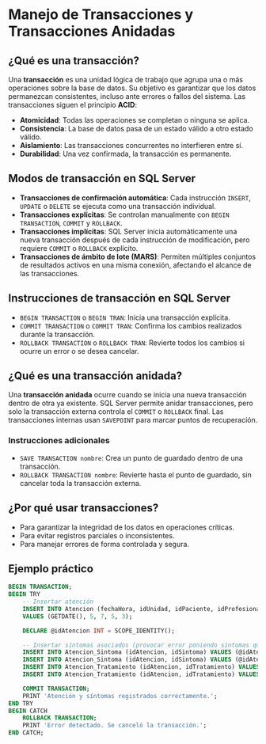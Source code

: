 # Manejo de Transacciones y Transacciones Anidadas

## ¿Qué es una transacción?

Una **transacción** es una unidad lógica de trabajo que agrupa una o más operaciones sobre la base de datos. Su objetivo es garantizar que los datos permanezcan consistentes, incluso ante errores o fallos del sistema. Las transacciones siguen el principio **ACID**:

- **Atomicidad**: Todas las operaciones se completan o ninguna se aplica.
- **Consistencia**: La base de datos pasa de un estado válido a otro estado válido.
- **Aislamiento**: Las transacciones concurrentes no interfieren entre sí.
- **Durabilidad**: Una vez confirmada, la transacción es permanente.

## Modos de transacción en SQL Server

- **Transacciones de confirmación automática**: Cada instrucción `INSERT`, `UPDATE` o `DELETE` se ejecuta como una transacción individual.
- **Transacciones explícitas**: Se controlan manualmente con `BEGIN TRANSACTION`, `COMMIT` y `ROLLBACK`.
- **Transacciones implícitas**: SQL Server inicia automáticamente una nueva transacción después de cada instrucción de modificación, pero requiere `COMMIT` o `ROLLBACK` explícito.
- **Transacciones de ámbito de lote (MARS)**: Permiten múltiples conjuntos de resultados activos en una misma conexión, afectando el alcance de las transacciones.

## Instrucciones de transacción en SQL Server

- `BEGIN TRANSACTION` o `BEGIN TRAN`: Inicia una transacción explícita.
- `COMMIT TRANSACTION` o `COMMIT TRAN`: Confirma los cambios realizados durante la transacción.
- `ROLLBACK TRANSACTION` o `ROLLBACK TRAN`: Revierte todos los cambios si ocurre un error o se desea cancelar.

## ¿Qué es una transacción anidada?

Una **transacción anidada** ocurre cuando se inicia una nueva transacción dentro de otra ya existente. SQL Server permite anidar transacciones, pero solo la transacción externa controla el `COMMIT` o `ROLLBACK` final. Las transacciones internas usan `SAVEPOINT` para marcar puntos de recuperación.

### Instrucciones adicionales

- `SAVE TRANSACTION nombre`: Crea un punto de guardado dentro de una transacción.
- `ROLLBACK TRANSACTION nombre`: Revierte hasta el punto de guardado, sin cancelar toda la transacción externa.

## ¿Por qué usar transacciones?

- Para garantizar la integridad de los datos en operaciones críticas.
- Para evitar registros parciales o inconsistentes.
- Para manejar errores de forma controlada y segura.

## Ejemplo práctico

```sql
BEGIN TRANSACTION;
BEGIN TRY
    -- Insertar atención
    INSERT INTO Atencion (fechaHora, idUnidad, idPaciente, idProfesional, idDiagnostico)
    VALUES (GETDATE(), 5, 7, 5, 3);

    DECLARE @idAtencion INT = SCOPE_IDENTITY();

    -- Insertar síntomas asociados (provocar error poniendo sintomas que no existen)
    INSERT INTO Atencion_Sintoma (idAtencion, idSintoma) VALUES (@idAtencion, 3);
    INSERT INTO Atencion_Sintoma (idAtencion, idSintoma) VALUES (@idAtencion, 7);
	INSERT INTO Atencion_Tratamiento (idAtencion, idTratamiento) VALUES (@idAtencion, 3);
    INSERT INTO Atencion_Tratamiento (idAtencion, idTratamiento) VALUES (@idAtencion, 1);

    COMMIT TRANSACTION;
    PRINT 'Atención y síntomas registrados correctamente.';
END TRY
BEGIN CATCH
    ROLLBACK TRANSACTION;
    PRINT 'Error detectado. Se canceló la transacción.';
END CATCH;
